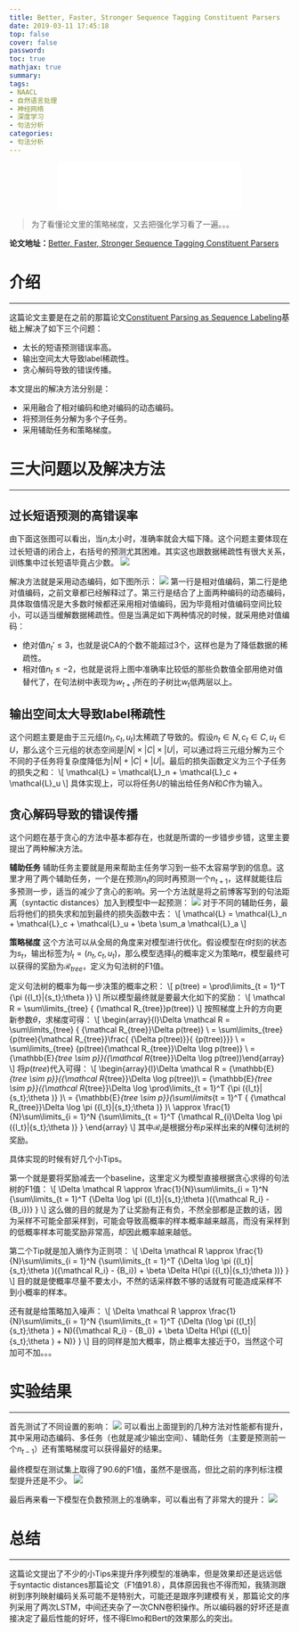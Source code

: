 ```yaml
---
title: Better, Faster, Stronger Sequence Tagging Constituent Parsers
date: 2019-03-11 17:45:18
top: false
cover: false
password:
toc: true
mathjax: true
summary:
tags:
- NAACL
- 自然语言处理
- 神经网络
- 深度学习
- 句法分析
categories:
- 句法分析
---
```


<div align="middle"><iframe frameborder="no" border="0" marginwidth="0" marginheight="0" width=330 height=86 src="//music.163.com/outchain/player?type=2&id=416892296&auto=1&height=66"></iframe></div>

> 为了看懂论文里的策略梯度，又去把强化学习看了一遍。。。

**论文地址：**[Better, Faster, Stronger Sequence Tagging Constituent Parsers](https://arxiv.org/abs/1902.10985)

# 介绍
---
这篇论文主要是在之前的那篇论文[Constituent Parsing as Sequence Labeling](https://godweiyang.com/2019/03/11/ConParSeqLab/)基础上解决了如下三个问题：
* 太长的短语预测错误率高。
* 输出空间太大导致label稀疏性。
* 贪心解码导致的错误传播。

本文提出的解决方法分别是：
* 采用融合了相对编码和绝对编码的动态编码。
* 将预测任务分解为多个子任务。
* 采用辅助任务和策略梯度。

# 三大问题以及解决方法
---
## 过长短语预测的高错误率
由下面这张图可以看出，当$n_i$太小时，准确率就会大幅下降。这个问题主要体现在过长短语的闭合上，右括号的预测尤其困难。其实这也跟数据稀疏性有很大关系，训练集中过长短语毕竟占少数。
![](1.jpg)

解决方法就是采用动态编码，如下图所示：
![](2.jpg)
第一行是相对值编码，第二行是绝对值编码，之前文章都已经解释过了。第三行是结合了上面两种编码的动态编码，具体取值情况是大多数时候都还采用相对值编码，因为毕竟相对值编码空间比较小，可以适当缓解数据稀疏性。但是当满足如下两种情况的时候，就采用绝对值编码：
* 绝对值$n_t' \leq 3$，也就是说CA的个数不能超过3个，这样也是为了降低数据的稀疏性。
* 相对值$n_t \leq -2$，也就是说将上图中准确率比较低的那些负数值全部用绝对值替代了，在句法树中表现为$w_{t+1}$所在的子树比$w_t$低两层以上。

## 输出空间太大导致label稀疏性
这个问题主要是由于三元组$(n_t, c_t, u_t)$太稀疏了导致的。假设$n_t \in N, c_t \in C, u_t \in U$，那么这个三元组的状态空间是$\left| N \right| \times \left| C \right| \times \left| U \right|$，可以通过将三元组分解为三个不同的子任务将复杂度降低为$\left| N \right| + \left| C \right| + \left| U \right|$。最后的损失函数定义为三个子任务的损失之和：
\\[
\mathcal{L} = \mathcal{L}\_n + \mathcal{L}\_c + \mathcal{L}\_u
\\]
具体实现上，可以将任务$U$的输出给任务$N$和$C$作为输入。

## 贪心解码导致的错误传播
这个问题在基于贪心的方法中基本都存在，也就是所谓的一步错步步错，这里主要提出了两种解决方法。

**辅助任务** 辅助任务主要就是用来帮助主任务学习到一些不太容易学到的信息。这里才用了两个辅助任务，一个是在预测$n_t$的同时再预测一个$n_{t+1}$，这样就能往后多预测一步，适当的减少了贪心的影响。另一个方法就是将之前博客写到的句法距离（syntactic distances）加入到模型中一起预测：
![](3.jpg)
对于不同的辅助任务，最后将他们的损失求和加到最终的损失函数中去：
\\[
\mathcal{L} = \mathcal{L}\_n + \mathcal{L}\_c + \mathcal{L}\_u + \beta \sum\_a \mathcal{L}\_a
\\]

**策略梯度** 这个方法可以从全局的角度来对模型进行优化。假设模型在$t$时刻的状态为$s_t$，输出标签为$l_t = (n_t, c_t, u_t)$，那么模型选择$l_t$的概率定义为策略$\pi$，模型最终可以获得的奖励为$\mathcal R_{tree}$，定义为句法树的F1值。

定义句法树的概率为每一步决策的概率之积：
\\[
p(tree) = \prod\limits_{t = 1}^T {\pi ({l_t}|{s_t};\theta )}
\\]
所以模型最终就是要最大化如下的奖励：
\\[
\mathcal R = \sum\limits_{tree} { {\mathcal R_{tree}}p(tree)}
\\]
按照梯度上升的方向更新参数$\theta$，求梯度可得：
\\[
\begin{array}{l}\Delta \mathcal R = \sum\limits_{tree} { {\mathcal R_{tree}}\Delta p(tree)} \\ = \sum\limits_{tree} {p(tree){\mathcal R_{tree}}\frac{ {\Delta p(tree)}}{ {p(tree)}}} \\ = \sum\limits_{tree} {p(tree){\mathcal R_{tree}}\Delta \log p(tree)} \\ = {\mathbb{E}_{tree \sim p}}({\mathcal R_{tree}}\Delta \log p(tree))\end{array}
\\]
将$p(tree)$代入可得：
\\[
\begin{array}{l}\Delta \mathcal R = {\mathbb{E}_{tree \sim p}}({\mathcal R_{tree}}\Delta \log p(tree))\\ = {\mathbb{E}_{tree \sim p}}({\mathcal R_{tree}}\Delta \log \prod\limits_{t = 1}^T {\pi ({l_t}|{s_t};\theta )} )\\ = {\mathbb{E}_{tree \sim p}}(\sum\limits_{t = 1}^T { {\mathcal R_{tree}}\Delta \log \pi ({l_t}|{s_t};\theta )} )\\ \approx \frac{1}{N}\sum\limits_{i = 1}^N {\sum\limits_{t = 1}^T {\mathcal R_{i}\Delta \log \pi ({l_t}|{s_t};\theta )} } \end{array}
\\]
其中$\mathcal R_{i}$是根据分布$p$采样出来的$N$棵句法树的奖励。

具体实现的时候有好几个小Tips。

第一个就是要将奖励减去一个baseline，这里定义为模型直接根据贪心求得的句法树的F1值：
\\[
\Delta \mathcal R \approx \frac{1}{N}\sum\limits_{i = 1}^N {\sum\limits_{t = 1}^T {\Delta \log \pi ({l_t}|{s_t};\theta )({\mathcal R_i} - {B_i})} }
\\]
这么做的目的就是为了让奖励有正有负，不然全部都是正数的话，因为采样不可能全部采样到，可能会导致高概率的样本概率越来越高，而没有采样到的低概率样本可能奖励非常高，却因此概率越来越低。

第二个Tip就是加入熵作为正则项：
\\[
\Delta \mathcal R \approx \frac{1}{N}\sum\limits_{i = 1}^N {\sum\limits_{t = 1}^T {\Delta \log \pi ({l_t}|{s_t};\theta )({\mathcal R_i} - {B_i}) + \beta \Delta H(\pi ({l_t}|{s_t};\theta ))} }
\\]
目的就是使概率尽量不要太小，不然的话采样数不够的话就有可能造成采样不到小概率的样本。

还有就是给策略加入噪声：
\\[
\Delta \mathcal R \approx \frac{1}{N}\sum\limits_{i = 1}^N {\sum\limits_{t = 1}^T {\Delta (\log \pi ({l_t}|{s_t};\theta ) + N)({\mathcal R_i} - {B_i}) + \beta \Delta H(\pi ({l_t}|{s_t};\theta ) + N)} }
\\]
目的同样是加大概率，防止概率太接近于0，当然这个可加可不加。。。

# 实验结果
---
首先测试了不同设置的影响：
![](4.jpg)
可以看出上面提到的几种方法对性能都有提升，其中采用动态编码、多任务（也就是减少输出空间）、辅助任务（主要是预测前一个$n_{t-1}$）还有策略梯度可以获得最好的结果。

最终模型在测试集上取得了90.6的F1值，虽然不是很高，但比之前的序列标注模型提升还是不少。
![](5.jpg)

最后再来看一下模型在负数预测上的准确率，可以看出有了非常大的提升：
![](6.jpg)

# 总结
---
这篇论文提出了不少的小Tips来提升序列模型的准确率，但是效果却还是远远低于syntactic distances那篇论文（F1值91.8），具体原因我也不得而知，我猜测跟树到序列映射编码关系可能不是特别大，可能还是跟序列建模有关，那篇论文的序列采用了两次LSTM，中间还夹杂了一次CNN卷积操作。所以编码器的好坏还是直接决定了最后性能的好坏，怪不得Elmo和Bert的效果那么的突出。